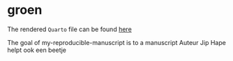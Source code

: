 # groen
 
The rendered `Quarto` file can be found [here](/doc/reprodev-exercise_quarto.html)
 
The goal of my-reproducible-manuscript is to a manuscript
Auteur Jip
Hape helpt ook een beetje
